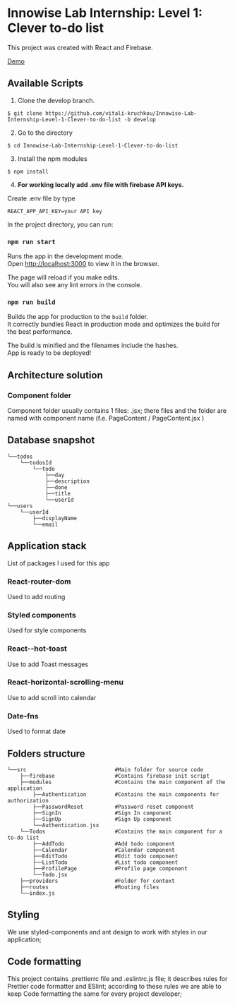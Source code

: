 # Innowise Lab Internship: Level 1: Clever to-do list

This project was created with React and Firebase.

[Demo](https://vitali-kruchkou.github.io/Innowise-Lab-Internship-Level-1-Clever-to-do-list/)

## Available Scripts

1. Clone the develop branch.

`$ git clone https://github.com/vitali-kruchkou/Innowise-Lab-Internship-Level-1-Clever-to-do-list -b develop`

2. Go to the directory

`$ cd Innowise-Lab-Internship-Level-1-Clever-to-do-list`

3. Install the npm modules

`$ npm install`

4. **For working locally add .env file with firebase API keys.**

Create .env file by type

`REACT_APP_API_KEY=your API key`

In the project directory, you can run:

### `npm run start`

Runs the app in the development mode.\
Open [http://localhost:3000](http://localhost:3000) to view it in the browser.

The page will reload if you make edits.\
You will also see any lint errors in the console.

### `npm run build`

Builds the app for production to the `build` folder.\
It correctly bundles React in production mode and optimizes the build for the best performance.

The build is minified and the filenames include the hashes.\
App is ready to be deployed!

## Architecture solution

### Component folder

Component folder usually contains 1 files: .jsx; there files and the folder are named with component name (f.e.
PageContent /
PageContent.jsx
)

## Database snapshot
    └──todos
        └──todosId
            └──todo
    	        ├──day
                ├──description
		        ├──done
                ├──title
                └──userId
    └──users
	    └──userId
		    ├──displayName
		    └──email

## Application stack

List of packages I used for this app

### React-router-dom

Used to add routing

### Styled components

Used for style components

### React--hot-toast

Use to add Toast messages

### React-horizontal-scrolling-menu

Use to add scroll into calendar

### Date-fns

Used to format date

## Folders structure
    └──src                            #Main folder for source code
        ├──firebase                   #Contains firebase init script
        ├──modules                    #Contains the main component of the application
            ├──Authentication         #Contains the main components for authorization
            ├──PasswordReset          #Password reset component
            ├──SignIn                 #Sign In component
            ├──SignUp                 #Sign Up component
            └──Authentication.jsx
        └──Todos                      #Contains the main component for a to-do list
            ├──AddTodo                #Add todo component
            ├──Calendar               #Calendar component
            ├──EditTodo               #Edit todo component
            ├──ListTodo               #List todo component
            ├──ProfilePage            #Profile page component
            └──Todo.jsx   
        ├──providers                  #Folder for context  
        ├──routes                     #Routing files  
        └──index.js

## Styling

We use styled-components and ant design to work with styles in our application;

## Code formatting

This project contains .prettierrc file and .eslintrc.js file; it describes rules for Prettier code formatter and ESlint; according to these rules we are able to keep Code formatting the same for every project developer;
